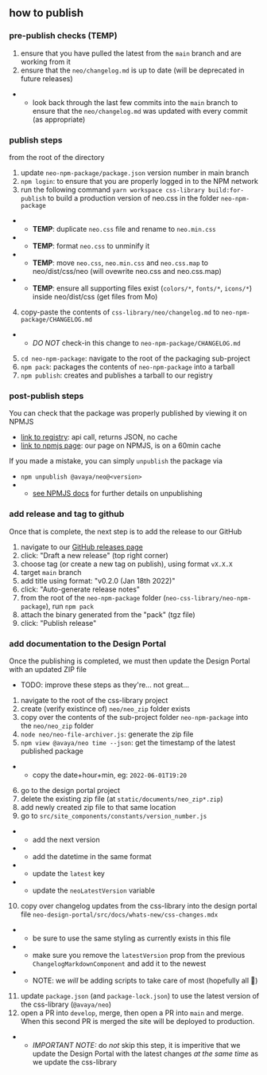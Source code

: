 ## how to publish

### pre-publish checks (TEMP)

1. ensure that you have pulled the latest from the `main` branch and are working from it
2. ensure that the `neo/changelog.md` is up to date (will be deprecated in future releases)

- - look back through the last few commits into the `main` branch to ensure that the `neo/changelog.md` was updated with every commit (as appropriate)

### publish steps

from the root of the directory

1. update `neo-npm-package/package.json` version number in main branch
2. `npm login`: to ensure that you are properly logged in to the NPM network
3. run the following command `yarn workspace css-library build:for-publish` to build a production version of neo.css in the folder `neo-npm-package`

- - **TEMP**: duplicate `neo.css` file and rename to `neo.min.css`
- - **TEMP**: format `neo.css` to unminify it
- - **TEMP**: move `neo.css`, `neo.min.css` and `neo.css.map` to neo/dist/css/neo (will ovewrite neo.css and neo.css.map)
- - **TEMP**: ensure all supporting files exist (`colors/*`, `fonts/*`, `icons/*`) inside neo/dist/css (get files from Mo)

4. copy-paste the contents of `css-library/neo/changelog.md` to `neo-npm-package/CHANGELOG.md`

- - _DO NOT_ check-in this change to `neo-npm-package/CHANGELOG.md`

5. `cd neo-npm-package`: navigate to the root of the packaging sub-project
6. `npm pack`: packages the contents of `neo-npm-package` into a tarball
7. `npm publish`: creates and publishes a tarball to our registry

### post-publish steps

You can check that the package was properly published by viewing it on NPMJS

- [link to registry](https://registry.npmjs.org/@avaya%2fneo): api call, returns JSON, no cache
- [link to npmjs page](https://www.npmjs.com/package/@avaya/neo): our page on NPMJS, is on a 60min cache

If you made a mistake, you can simply `unpublish` the package via

- `npm unpublish @avaya/neo@<version>`
- - [see NPMJS docs](https://docs.npmjs.com/cli/v8/commands/npm-unpublish) for further details on unpublishing

### add release and tag to github

Once that is complete, the next step is to add the release to our GitHub

1. navigate to our [GitHub releases page](https://github.com/avaya-dux/neo-css-library/releases)
2. click: "Draft a new release" (top right corner)
3. choose tag (or create a new tag on publish), using format `vX.X.X`
4. target `main` branch
5. add title using format: "v0.2.0 (Jan 18th 2022)"
6. click: "Auto-generate release notes"
7. from the root of the `neo-npm-package` folder (`neo-css-library/neo-npm-package`), run `npm pack`
8. attach the binary generated from the "pack" (tgz file)
9. click: "Publish release"

### add documentation to the Design Portal

Once the publishing is completed, we must then update the Design Portal with an updated ZIP file

- TODO: improve these steps as they're... not great...

1. navigate to the root of the css-library project
2. create (verify existince of) `neo/neo_zip` folder exists
3. copy over the contents of the sub-project folder `neo-npm-package` into the `neo/neo_zip` folder
4. `node neo/neo-file-archiver.js`: generate the zip file
5. `npm view @avaya/neo time --json`: get the timestamp of the latest published package

- - copy the date+hour+min, eg: `2022-06-01T19:20`

6. go to the design portal project
7. delete the existing zip file (at `static/documents/neo_zip*.zip`)
8. add newly created zip file to that same location
9. go to `src/site_components/constants/version_number.js`

- - add the next version
- - add the datetime in the same format
- - update the `latest` key
- - update the `neoLatestVersion` variable

10. copy over changelog updates from the css-library into the design portal file `neo-design-portal/src/docs/whats-new/css-changes.mdx`

- - be sure to use the same styling as currently exists in this file
- - make sure you remove the `latestVersion` prop from the previous `ChangelogMarkdownComponent` and add it to the newest
- - NOTE: we _will_ be adding scripts to take care of most (hopefully all :crossed_fingers:)

11. update `package.json` (and `package-lock.json`) to use the latest version of the css-library (`@avaya/neo`)
12. open a PR into `develop`, merge, then open a PR into `main` and merge. When this second PR is merged the site will be deployed to production.

- - _IMPORTANT NOTE:_ do _not_ skip this step, it is imperitive that we update the Design Portal with the latest changes _at the same time_ as we update the css-library

